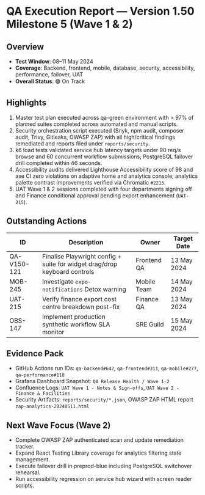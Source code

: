 # QA Execution Report — Version 1.50 Milestone 5 (Wave 1 & 2)

## Overview
- **Test Window**: 08–11 May 2024
- **Coverage**: Backend, frontend, mobile, database, security, accessibility, performance, failover, UAT
- **Overall Status**: 🟢 On Track

## Highlights
1. Master test plan executed across qa-green environment with > 97% of planned suites completed across automated and manual scripts.
2. Security orchestration script executed (Snyk, npm audit, composer audit, Trivy, Gitleaks, OWASP ZAP) with all high/critical findings remediated and reports filed under `reports/security`.
3. k6 load tests validated service hub latency targets under 90 req/s browse and 60 concurrent workflow submissions; PostgreSQL failover drill completed within 46 seconds.
4. Accessibility audits delivered Lighthouse Accessibility score of 98 and axe CI zero violations on adaptive home and analytics console; analytics palette contrast improvements verified via Chromatic `#2215`.
5. UAT Wave 1 & 2 sessions completed with four departments signing off and Finance conditional approval pending export enhancement (`UAT-215`).

## Outstanding Actions
| ID | Description | Owner | Target Date |
| --- | --- | --- | --- |
| QA-V150-121 | Finalise Playwright config + suite for widget drag/drop keyboard controls | Frontend QA | 13 May 2024 |
| MOB-245 | Investigate `expo-notifications` Detox warning | Mobile Team | 14 May 2024 |
| UAT-215 | Verify finance export cost centre breakdown post-fix | Finance QA | 13 May 2024 |
| OBS-147 | Implement production synthetic workflow SLA monitor | SRE Guild | 15 May 2024 |

## Evidence Pack
- GitHub Actions run IDs: `qa-backend#642`, `qa-frontend#311`, `qa-mobile#277`, `qa-performance#118`
- Grafana Dashboard Snapshot: `QA Release Health / Wave 1-2`
- Confluence Logs: `UAT Wave 1 - Notes & Sign-offs`, `UAT Wave 2 - Finance & Facilities`
- Security Artifacts: `reports/security/*.json`, OWASP ZAP HTML report `zap-analytics-20240511.html`

## Next Wave Focus (Wave 2)
- Complete OWASP ZAP authenticated scan and update remediation tracker.
- Expand React Testing Library coverage for analytics filtering state management.
- Execute failover drill in preprod-blue including PostgreSQL switchover rehearsal.
- Run accessibility regression on service hub wizard with screen reader scripts.
